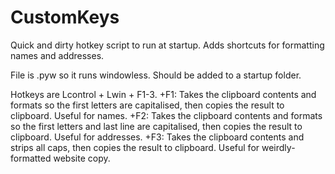 # CustomKeys
Quick and dirty hotkey script to run at startup. Adds shortcuts for formatting names and addresses.

File is .pyw so it runs windowless. Should be added to a startup folder.

Hotkeys are Lcontrol + Lwin + F1-3.
+F1: Takes the clipboard contents and formats so the first letters are capitalised, then copies the result to clipboard. Useful for names.
+F2: Takes the clipboard contents and formats so the first letters and last line are capitalised, then copies the result to clipboard. Useful for addresses.
+F3: Takes the clipboard contents and strips all caps, then copies the result to clipboard. Useful for weirdly-formatted website copy.
